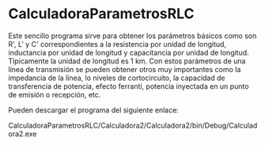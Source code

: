 # CalculadoraParametrosRLC

Este sencillo programa sirve para obtener los parámetros básicos como son R', L' y C' correspondientes a la resistencia por unidad de longitud, inductancia por unidad de longitud y capacitancia por unidad de longitud. Típicamente la unidad de longitud es 1 km. Con estos parámetros de una línea de transmisión se pueden obtener otros muy importantes como la impedancia de la línea, lo niveles de cortocircuito, la capacidad de transferencia de potencia, efecto ferranti, potencia inyectada en un punto de emisión o recepción, etc.

Pueden descargar el programa del siguiente enlace: 

CalculadoraParametrosRLC/Calculadora2/Calculadora2/bin/Debug/Calculadora2.exe
